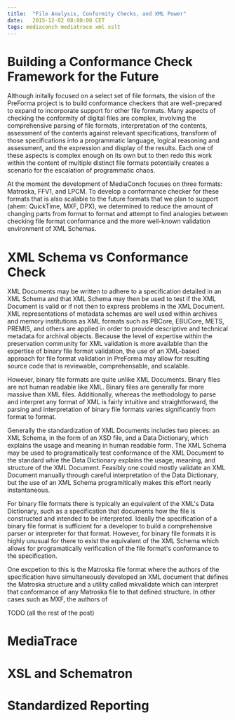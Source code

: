 ```yaml
---
title:  "File Analysis, Conformity Checks, and XML Power"
date:   2015-12-02 08:00:00 CET
tags: mediaconch mediatrace xml xslt
---
```


# Building a Conformance Check Framework for the Future

Although initally focused on a select set of file formats, the vision of the PreForma project is to build conformance checkers that are well-prepared to expand to incorporate support for other file formats. Many aspects of checking the conformity of digital files are complex, involving the comprehensive parsing of file formats, interpretation of the contents, assessment of the contents against relevant specifications, transform of those specifications into  a programmatic language, logical reasoning and assessment, and the expression and display of the results. Each one of these aspects is complex enough on its own but to then redo this work within the content of multiple distinct file formats potentially creates a scenario for the escalation of programmatic chaos.

At the moment the development of MediaConch focuses on three formats: Matroska, FFV1, and LPCM. To develop a conformance checker for these formats that is also scalable to the future formats that we plan to support (ahem: QuickTime, MXF, DPX), we determined to reduce the amount of changing parts from format to format and attempt to find analogies between checking file format conformance and the more well-known validation environment of XML Schemas.

# XML Schema vs Conformance Check

XML Documents may be written to adhere to a specification detailed in an XML Schema and that XML Schema may then be used to test if the XML Document is valid or if not then to express problems in the XML Document. XML representations of metadata schemas are well used within archives and memory institutions as XML formats such as PBCore, EBUCore, METS, PREMIS, and others are applied in order to provide descriptive and technical metadata for archival objects. Because the level of expertise within the preservation community for XML validation is more available than the expertise of binary file format validation, the use of an XML-based approach for file format validation in PreForma may allow for resulting source code that is reviewable, comprehensable, and scalable.

However, binary file formats are quite unlike XML Documents. Binary files are not human readable like XML. Binary files are generally far more massive than XML files. Additionally, whereas the methodology to parse and interpret any format of XML is fairly intuitive and straightforward, the parsing and interpretation of binary file formats varies significantly from format to format.

Generally the standardization of XML Documents includes two pieces: an XML Schema, in the form of an XSD file, and a Data Dictionary, which explains the usage and meaning in human readable form. The XML Schema may be used to programatically test conformance of the XML Document to the standard whie the Data Dictionary explains the usage, meaning, and structure of the XML Document. Feasibly one could mostly validate an XML Document manually through careful interpretation of the Data Dictionary, but the use of an XML Schema programitically makes this effort nearly instantaneous.

For binary file formats there is typically an equivalent of the XML's Data Dictionary, such as a specification that documents how the file is constructed and intended to be interpreted. Ideally the specification of a binary file format is sufficient for a developer to build a comprehensive parser or interpreter for that format. However, for binary file formats it is highly unusual for there to exist the equivalent of the XML Schema which allows for programatically verification of the file format's conformance to the specification.

One excpetion to this is the Matroska file format where the authors of the specification have simultaneously developed an XML document that defines the Matroska structure and a utility called mkvalidate which can interpret that conformance of any Matroska file to that defined structure. In other cases such as MXF, the authors of

TODO (all the rest of the post)

# MediaTrace

# XSL and Schematron

# Standardized Reporting
